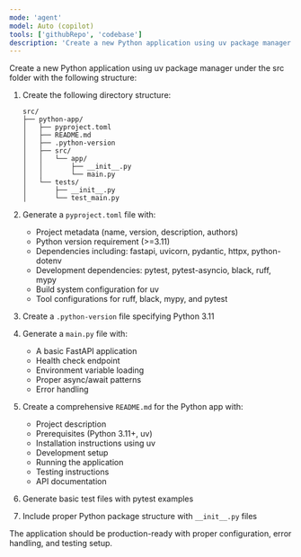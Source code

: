 ```yaml
---
mode: 'agent'
model: Auto (copilot)
tools: ['githubRepo', 'codebase']
description: 'Create a new Python application using uv package manager'
---
```

Create a new Python application using uv package manager under the src folder with the following structure:

1. Create the following directory structure:
   ```
   src/
   ├── python-app/
   │   ├── pyproject.toml
   │   ├── README.md
   │   ├── .python-version
   │   ├── src/
   │   │   └── app/
   │   │       ├── __init__.py
   │   │       └── main.py
   │   └── tests/
   │       ├── __init__.py
   │       └── test_main.py
   ```

2. Generate a `pyproject.toml` file with:
   - Project metadata (name, version, description, authors)
   - Python version requirement (>=3.11)
   - Dependencies including: fastapi, uvicorn, pydantic, httpx, python-dotenv
   - Development dependencies: pytest, pytest-asyncio, black, ruff, mypy
   - Build system configuration for uv
   - Tool configurations for ruff, black, mypy, and pytest

3. Create a `.python-version` file specifying Python 3.11

4. Generate a `main.py` file with:
   - A basic FastAPI application
   - Health check endpoint
   - Environment variable loading
   - Proper async/await patterns
   - Error handling

5. Create a comprehensive `README.md` for the Python app with:
   - Project description
   - Prerequisites (Python 3.11+, uv)
   - Installation instructions using uv
   - Development setup
   - Running the application
   - Testing instructions
   - API documentation

6. Generate basic test files with pytest examples

7. Include proper Python package structure with `__init__.py` files

The application should be production-ready with proper configuration, error handling, and testing setup.